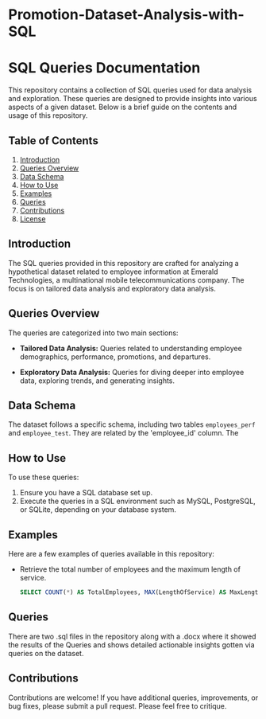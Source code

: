 # Promotion-Dataset-Analysis-with-SQL

# SQL Queries Documentation

This repository contains a collection of SQL queries used for data analysis and exploration. These queries are designed to provide insights into various aspects of a given dataset. Below is a brief guide on the contents and usage of this repository.

## Table of Contents

1. [Introduction](#introduction)
2. [Queries Overview](#queries-overview)
3. [Data Schema](#data-schema)
4. [How to Use](#how-to-use)
5. [Examples](#examples)
6. [Queries](#queries)
7. [Contributions](#contributions)
8. [License](#license)

## Introduction

The SQL queries provided in this repository are crafted for analyzing a hypothetical dataset related to employee information at Emerald Technologies, a multinational mobile telecommunications company. The focus is on tailored data analysis and exploratory data analysis.

## Queries Overview

The queries are categorized into two main sections:

- **Tailored Data Analysis:** Queries related to understanding employee demographics, performance, promotions, and departures.

- **Exploratory Data Analysis:** Queries for diving deeper into employee data, exploring trends, and generating insights.

## Data Schema

The dataset follows a specific schema, including two tables  `employees_perf` and `employee_test`. They are related by the 'employee_id' column. The 

## How to Use

To use these queries:

1. Ensure you have a SQL database set up.
2. Execute the queries in a SQL environment such as MySQL, PostgreSQL, or SQLite, depending on your database system.

## Examples

Here are a few examples of queries available in this repository:

- Retrieve the total number of employees and the maximum length of service.
  ```sql
  SELECT COUNT(*) AS TotalEmployees, MAX(LengthOfService) AS MaxLengthOfService FROM Employees;

## Queries

There are two .sql files in the repository along with a .docx where it showed the results of the Queries and shows detailed actionable insights gotten via queries on the dataset.

## Contributions

Contributions are welcome! If you have additional queries, improvements, or bug fixes, please submit a pull request.
Please feel free to critique.
  

  

